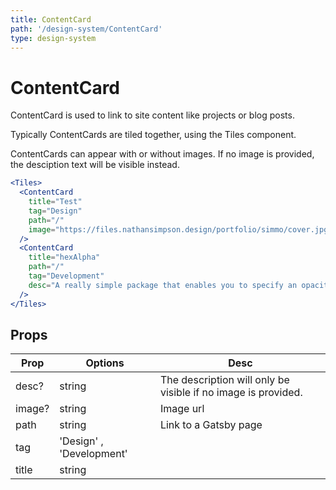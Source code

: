 ```yaml
---
title: ContentCard
path: '/design-system/ContentCard'
type: design-system
---
```


# ContentCard

ContentCard is used to link to site content like projects or blog posts.

Typically ContentCards are tiled together, using the Tiles component.

ContentCards can appear with or without images. If no image is provided, the desciption text will be visible instead.

```jsx live
<Tiles>
  <ContentCard
    title="Test"
    tag="Design"
    path="/"
    image="https://files.nathansimpson.design/portfolio/simmo/cover.jpg"
  />
  <ContentCard
    title="hexAlpha"
    path="/"
    tag="Development"
    desc="A really simple package that enables you to specify an opacity for your HEX colours."
  />
</Tiles>
```

## Props

| Prop   | Options                  | Desc                                                          |
| ------ | ------------------------ | ------------------------------------------------------------- |
| desc?  | string                   | The description will only be visible if no image is provided. |
| image? | string                   | Image url                                                     |
| path   | string                   | Link to a Gatsby page                                         |
| tag    | 'Design' , 'Development' |                                                               |
| title  | string                   |                                                               |
